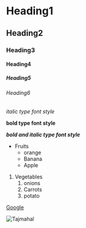 # Heading1
## Heading2
### Heading3
#### Heading4
##### Heading5
###### Heading6

*italic type font style*

**bold type font style**

***bold and italic type font style***

* Fruits
  * orange
  * Banana
  * Apple
1. Vegetables
    1. onions 
    2. Carrots
    3. potato
   
[Google](https://www.google.com/)

![Tajmahal](https://upload.wikimedia.org/wikipedia/commons/d/da/Taj-Mahal.jpg)
